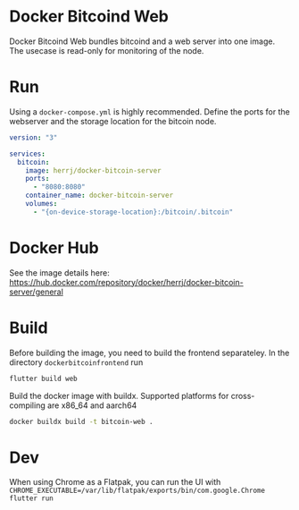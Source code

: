 # Docker Bitcoind Web
Docker Bitcoind Web bundles bitcoind and a web server into one image.
The usecase is read-only for monitoring of the node.

# Run
Using a `docker-compose.yml` is highly recommended. Define the ports for the webserver and the storage location for the bitcoin node.
``` yml
version: "3"

services:
  bitcoin:
    image: herrj/docker-bitcoin-server
    ports:
      - "8080:8080"
    container_name: docker-bitcoin-server
    volumes:
      - "{on-device-storage-location}:/bitcoin/.bitcoin"
```

# Docker Hub
See the image details here: https://hub.docker.com/repository/docker/herrj/docker-bitcoin-server/general

# Build
Before building the image, you need to build the frontend separateley. In the directory `dockerbitcoinfrontend` run
``` bash
flutter build web
```

Build the docker image with buildx. Supported platforms for cross-compiling are x86_64 and aarch64
``` bash
docker buildx build -t bitcoin-web .
```

# Dev
When using Chrome as a Flatpak, you can run the UI with `CHROME_EXECUTABLE=/var/lib/flatpak/exports/bin/com.google.Chrome flutter run`